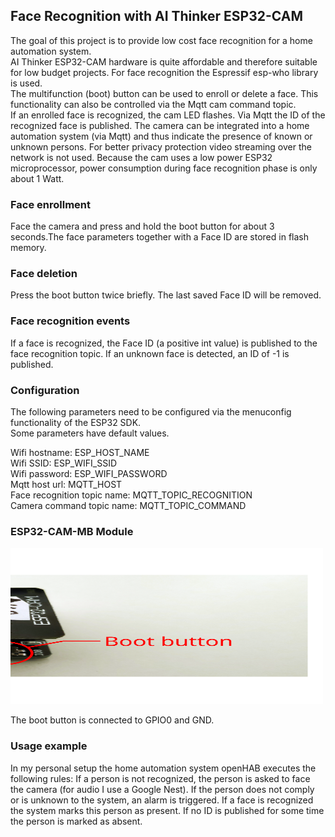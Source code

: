 ## Face Recognition with AI Thinker ESP32-CAM

The goal of this project is to provide low cost face recognition for a home automation system.  
AI Thinker ESP32-CAM hardware is quite affordable and therefore suitable for low budget projects. For face recognition the Espressif esp-who library is used.  
The multifunction (boot) button can be used to enroll or delete a face. This functionality can also be controlled via the Mqtt cam command topic.  
If an enrolled face is recognized, the cam LED flashes. Via Mqtt the ID of the recognized face is published.
The camera can be integrated into a home automation system (via Mqtt) and thus indicate the presence of known or unknown persons.
For better privacy protection video streaming over the network is not used.
Because the cam uses a low power ESP32 microprocessor, power consumption during face recognition phase is only about 1 Watt.

### Face enrollment

Face the camera and press and hold the boot button for about 3 seconds.The face parameters together with a Face ID are stored in flash memory.

### Face deletion

Press the boot button twice briefly. The last saved Face ID will be removed.

### Face recognition events

If a face is recognized, the Face ID (a positive int value) is published to the face recognition topic. If an unknown face is detected, an ID of -1 is published.

### Configuration

The following parameters need to be configured via the menuconfig functionality of the ESP32 SDK.  
Some parameters have default values.

Wifi hostname: ESP_HOST_NAME  
Wifi SSID: ESP_WIFI_SSID  
Wifi password: ESP_WIFI_PASSWORD  
Mqtt host url: MQTT_HOST  
Face recognition topic name: MQTT_TOPIC_RECOGNITION  
Camera command topic name: MQTT_TOPIC_COMMAND

### ESP32-CAM-MB Module

<img src="./docs/esp32-cam_boot_button.svg" width="500" height="250">

The boot button is connected to GPIO0 and GND.
### Usage example

In my personal setup the home automation system openHAB executes the following rules:
If a person is not recognized, the person is asked to face the camera (for audio I use a Google Nest).
If the person does not comply or is unknown to the system, an alarm is triggered.
If a face is recognized the system marks this person as present.
If no ID is published for some time the person is marked as absent.

